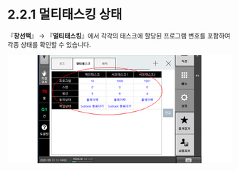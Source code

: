 # 2.2.1 멀티태스킹 상태

『**창선택**』 → 『**멀티태스킹**』에서 각각의 태스크에 할당된 프로그램 번호를 포함하여 각종 상태를 확인할 수 있습니다.

![ 그림 2‑4 멀티태스킹 모니터링 창](<../../.gitbook/assets/image (6).png>)
